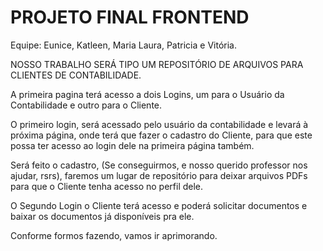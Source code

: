# PROJETO FINAL FRONTEND
Equipe: Eunice, Katleen, Maria Laura, Patricia e Vitória.



NOSSO TRABALHO SERÁ TIPO UM REPOSITÓRIO DE ARQUIVOS PARA CLIENTES DE CONTABILIDADE.

A primeira pagina terá acesso a dois Logins, um para o Usuário da Contabilidade e outro para o Cliente.

O primeiro login, será acessado pelo usuário da contabilidade e levará à próxima página, onde terá que fazer o cadastro do Cliente, para que este possa ter acesso ao login dele na primeira página também.

Será feito o cadastro, (Se conseguirmos, e nosso querido professor nos ajudar, rsrs), faremos um lugar de repositório para deixar arquivos PDFs para que o Cliente tenha acesso no perfil dele.

O Segundo Login o Cliente terá acesso e poderá solicitar documentos e baixar os documentos já disponíveis pra ele.

Conforme formos fazendo, vamos ir aprimorando.
